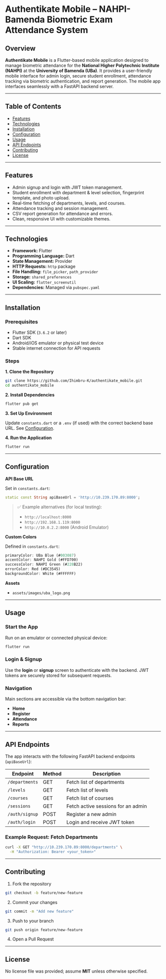 # Authentikate Mobile – NAHPI-Bamenda Biometric Exam Attendance System

## Overview

**Authentikate Mobile** is a Flutter-based mobile application designed to manage biometric attendance for the **National Higher Polytechnic Institute (NAHPI)** at the **University of Bamenda (UBa)**. It provides a user-friendly mobile interface for admin login, secure student enrollment, attendance tracking via biometric authentication, and report generation. The mobile app interfaces seamlessly with a FastAPI backend server.

---

## Table of Contents

- [Features](#features)
- [Technologies](#technologies)
- [Installation](#installation)
- [Configuration](#configuration)
- [Usage](#usage)
- [API Endpoints](#api-endpoints)
- [Contributing](#contributing)
- [License](#license)

---

## Features

- Admin signup and login with JWT token management.
- Student enrollment with department & level selection, fingerprint template, and photo upload.
- Real-time fetching of departments, levels, and courses.
- Attendance tracking and session management.
- CSV report generation for attendance and errors.
- Clean, responsive UI with customizable themes.

---

## Technologies

- **Framework:** Flutter
- **Programming Language:** Dart
- **State Management:** Provider
- **HTTP Requests:** `http` package
- **File Handling:** `file_picker`, `path_provider`
- **Storage:** `shared_preferences`
- **UI Scaling:** `flutter_screenutil`
- **Dependencies:** Managed via `pubspec.yaml`

---

## Installation

### Prerequisites

- Flutter SDK (`3.6.2` or later)
- Dart SDK
- Android/iOS emulator or physical test device
- Stable internet connection for API requests

### Steps

**1. Clone the Repository**

```bash
git clone https://github.com/Ihimbru-K/authentikate_mobile.git
cd authentikate_mobile
````

**2. Install Dependencies**

```bash
flutter pub get
```

**3. Set Up Environment**

Update `constants.dart` or a `.env` (if used) with the correct backend base URL. See [Configuration](#configuration).

**4. Run the Application**

```bash
flutter run
```

---

## Configuration

**API Base URL**

Set in `constants.dart`:

```dart
static const String apiBaseUrl = 'http://10.239.170.89:8000';
```

> ✅ Example alternatives (for local testing):
>
> * `http://localhost:8000`
> * `http://192.168.1.119:8000`
> * `http://10.0.2.2:8000` (Android Emulator)

**Custom Colors**

Defined in `constants.dart`:

```dart
primaryColor: UBa Blue (#003087)
accentColor: NAHPI Gold (#FFD700)
successColor: NAHPI Green (#228B22)
errorColor: Red (#DC3545)
backgroundColor: White (#FFFFFF)
```

**Assets**

* `assets/images/uba_logo.png`

---

## Usage

### Start the App

Run on an emulator or connected physical device:

```bash
flutter run
```

### Login & Signup

Use the **login** or **signup** screen to authenticate with the backend. JWT tokens are securely stored for subsequent requests.

### Navigation

Main sections are accessible via the bottom navigation bar:

* **Home**
* **Register**
* **Attendance**
* **Reports**

---

## API Endpoints

The app interacts with the following FastAPI backend endpoints (`apiBaseUrl`):

| Endpoint       | Method | Description                        |
| -------------- | ------ | ---------------------------------- |
| `/departments` | GET    | Fetch list of departments          |
| `/levels`      | GET    | Fetch list of levels               |
| `/courses`     | GET    | Fetch list of courses              |
| `/sessions`    | GET    | Fetch active sessions for an admin |
| `/auth/signup` | POST   | Register a new admin               |
| `/auth/login`  | POST   | Login and receive JWT token        |

### Example Request: Fetch Departments

```bash
curl -X GET "http://10.239.170.89:8000/departments" \
  -H "Authorization: Bearer <your_token>"
```

---

## Contributing

1. Fork the repository

```bash
git checkout -b feature/new-feature
```

2. Commit your changes

```bash
git commit -m "Add new feature"
```

3. Push to your branch

```bash
git push origin feature/new-feature
```

4. Open a Pull Request

---

## License

No license file was provided; assume **MIT** unless otherwise specified.

